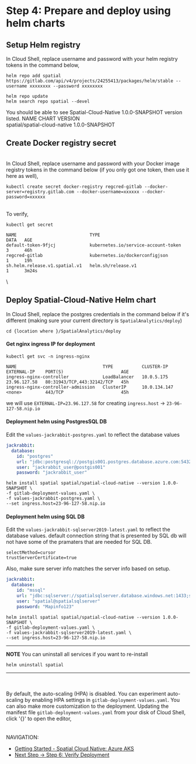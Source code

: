 # Step 4: Prepare and deploy using helm charts


##  Setup Helm registry

In Cloud Shell, replace username and password with your helm registry
tokens in the command below,

```shell
helm repo add spatial https://gitlab.com/api/v4/projects/24255413/packages/helm/stable --username xxxxxxxx --password xxxxxxxx
```

```shell
helm repo update
helm search repo spatial --devel
```


You should be able to see Spatial-Cloud-Native 1.0.0-SNAPSHOT version
listed. NAME CHART VERSION\
spatial/spatial-cloud-native 1.0.0-SNAPSHOT


## Create Docker registry secret

\
In Cloud Shell, replace username and password with your Docker image
registry tokens in the command below (if you only got one token, then
use it here as well),

```shell
kubectl create secret docker-registry regcred-gitlab --docker-server=registry.gitlab.com --docker-username=xxxxxx --docker-password=xxxxxx
```

\
To verify,

```shell
kubectl get secret
```
```shell
NAME                            TYPE                                  DATA   AGE
default-token-9fjcj             kubernetes.io/service-account-token   3      46h
regcred-gitlab                  kubernetes.io/dockerconfigjson        1      19h
sh.helm.release.v1.spatial.v1   helm.sh/release.v1                    1      3m24s
```

\

##  Deploy Spatial-Cloud-Native Helm chart

In Cloud Shell, replace the postgres credentials in the command below if
it's different (making sure your current directory is `SpatialAnalytics/deploy`)

```shell
cd {location where }/SpatialAnalytics/deploy
```
#### Get nginx ingress IP for deployment
```shell
kubectl get svc -n ingress-nginx
```
```shell
NAME                                 TYPE           CLUSTER-IP     EXTERNAL-IP    PORT(S)                      AGE
ingress-nginx-controller             LoadBalancer   10.0.5.175     23.96.127.58   80:31943/TCP,443:32142/TCP   45h
ingress-nginx-controller-admission   ClusterIP      10.0.134.147   <none>         443/TCP                      45h
```

we will use `EXTERNAL-IP=23.96.127.58` for creating `ingress.host` -> `23-96-127-58.nip.io`

#### Deployment helm using PostgresSQL DB

Edit the `values-jackrabbit-postgres.yaml` to reflect the database
values
```yaml
jackrabbit:
  database:
    id: "postgres"
    url: "jdbc:postgresql://postgis001.postgres.database.azure.com:5432/jackrabbit_db?currentSchema=public"
    user: "jackrabbit_user@postgis001"
    password: "jackrabbit_user"
```

```shell
helm install spatial spatial/spatial-cloud-native --version 1.0.0-SNAPSHOT \
-f gitlab-deployment-values.yaml \
-f values-jackrabbit-postgres.yaml \
--set ingress.host=23-96-127-58.nip.io
```

#### Deployment helm using SQL DB

Edit the `values-jackrabbit-sqlserver2019-latest.yaml` to reflect the database values. default connection string that is presented by SQL db will not have 
some of the pramaters that are needed for SQL DB.

`selectMethod=cursor`\
`trustServerCertificate=true`

Also, make sure server info matches the server info based on setup. 

```yaml
jackrabbit:
  database:
    id: "mssql"
    url: "jdbc:sqlserver://spatialsqlserver.database.windows.net:1433;selectMethod=cursor;authentication=SqlPassword;encrypt=false;trustServerCertificate=true"
    user: "spatial@spatialsqlserver"
    password: "Mapinfo123"
```

```shell
helm install spatial spatial/spatial-cloud-native --version 1.0.0-SNAPSHOT \
-f gitlab-deployment-values.yaml \
-f values-jackrabbit-sqlserver2019-latest.yaml \
--set ingress.host=23-96-127-58.nip.io
```

---
**NOTE** You can uninstall all services if you want to re-install

```shell
helm uninstall spatial
```

---

\
\
By default, the auto-scaling (HPA) is disabled. You can experiment
auto-scaling by enabling HPA settings in
`gitlab-deployment-values.yaml`. You can also make more customization to
the deployment. Updating the manifest file
`gitlab-deployment-values.yaml` from your disk of Cloud Shell, click
\'{}\' to open the editor,
\
\
\
NAVIGATION:

- [Getting Started - Spatial Cloud Native: Azure AKS](README.md)
- [Next Step -> Step 6: Verify Deployment](verify_deployment.md)